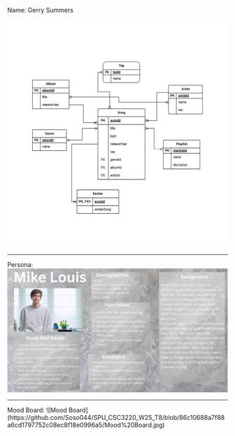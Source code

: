 Name: Gerry Summers

![alt image](https://github.com/Soso044/SPU_CSC3220_W25_T8/blob/Gerry's/Screenshot%202025-02-03%20182339.png?raw=true)

-----------------------------------------------------------------------------------------------------------------------
Persona:
![alt image](https://github.com/Soso044/SPU_CSC3220_W25_T8/blob/Gerry's/Mike%20Louis.jpg?raw=true)
<hr>
Mood Board:
![Mood Board](https://github.com/Soso044/SPU_CSC3220_W25_T8/blob/86c10688a7f88a6cd1797752c08ec8f18e0996a5/Mood%20Board.jpg)
